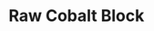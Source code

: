 # Raw Cobalt Block

<figure><img src="https://github.com/user-attachments/assets/ad2a2a10-b2fc-45fd-ad62-a1c0765e5ee0" alt=""><figcaption></figcaption></figure>

